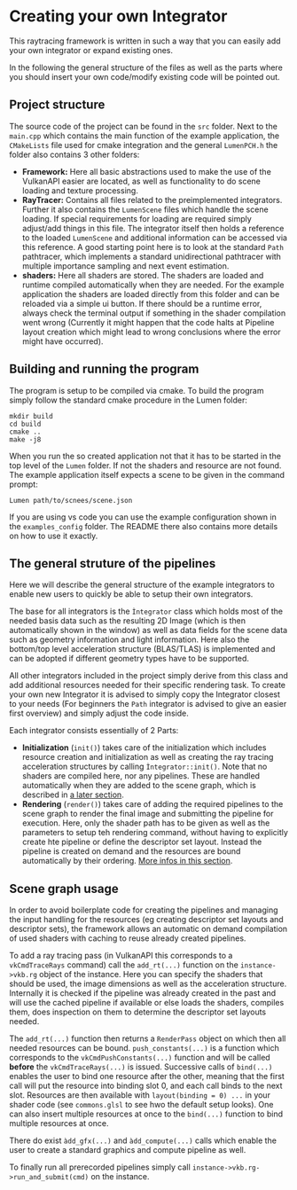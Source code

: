 # Creating your own Integrator

This raytracing framework is written in such a way that you can easily add your own integrator or expand existing ones.

In the following the general structure of the files as well as the parts where you should insert your own code/modify existing code will be pointed out.

## Project structure
The source code of the project can be found in the `src` folder. Next to the `main.cpp` which contains the main function of the example application, the `CMakeLists` file used for cmake integration and the general `LumenPCH.h` the folder also contains 3 other folders:

- **Framework:** Here all basic abstractions used to make the use of the VulkanAPI easier are located, as well as functionality to do scene loading and texture processing.
- **RayTracer:** Contains all files related to the preimplemented integrators. Further it also contains the `LumenScene` files which handle the scene loading. If special requirements for loading are required simply adjust/add things in this file. The integrator itself then holds a reference to the loaded `LumenScene` and additional information can be accessed via this reference. A good starting point here is to look at the standard `Path` pathtracer, which implements a standard unidirectional pathtracer with multiple importance sampling and next event estimation.
- **shaders:** Here all shaders are stored. The shaders are loaded and runtime compiled automatically when they are needed. For the example application the shaders are loaded directly from this folder and can be reloaded via a simple ui button. If there should be a runtime error, always check the terminal output if something in the shader compilation went wrong (Currently it might happen that the code halts at Pipeline layout creation which might lead to wrong conclusions where the error might have occurred).

## Building and running the program

The program is setup to be compiled via cmake. To build the program simply follow the standard cmake procedure in the Lumen folder:
```
mkdir build
cd build
cmake ..
make -j8
```

When you run the so created application not that it has to be started in the top level of the `Lumen` folder. If not the shaders and resource are not found. The example application itself expects a scene to be given in the command prompt:
```
Lumen path/to/scnees/scene.json
```

If you are using vs code you can use the example configuration shown in the `examples_config` folder. The README there also contains more details on how to use it exactly.

## The general struture of the pipelines

Here we will describe the general structure of the example integrators to enable new users to quickly be able to setup their own integrators.

The base for all integrators is the `Ìntegrator` class which holds most of the needed basis data such as the resulting 2D Image (which is then automatically shown in the window) as well as data fields for the scene data such as geometry information and light information. Here also the bottom/top level acceleration structure (BLAS/TLAS) is implemented and can be adopted if different geometry types have to be supported.

All other integrators included in the project simply derive from this class and add additional resources needed for their specific rendering task. To create your own new Integrator it is advised to simply copy the Integrator closest to your needs (For beginners the `Path` integrator is advised to give an easier first overview) and simply adjust the code inside.

Each integrator consists essentially of 2 Parts:

- **Initialization** (`init()`) takes care of the initialization which includes resource creation and initialization as well as creating the ray tracing acceleration structures by calling `Ìntegrator::init()`. Note that no shaders are compiled here, nor any pipelines. These are handled automatically when they are added to the scene graph, which is described in [a later section](#scene-graph-usage).
- **Rendering** (`render()`) takes care of adding the required pipelines to the scene graph to render the final image and submitting the pipeline for execution. Here, only the shader path has to be given as well as the parameters to setup teh rendering command, without having to explicitly create hte pipeline or define the descriptor set layout. Instead the pipeline is created on demand and the resources are bound automatically by their ordering. [More infos in this section](#scene-graph-usage).


## Scene graph usage

In order to avoid boilerplate code for creating the pipelines and managing the input handling for the resources (eg creating descriptor set layouts and descriptor sets), the framework allows an automatic on demand compilation of used shaders with caching to reuse already created pipelines.

To add a ray tracing pass (in VulkanAPI this corresponds to a `vkCmdTraceRays` command) call the `add_rt(...)` function on the `instance->vkb.rg` object of the instance. Here you can specify the shaders that should be used, the image dimensions as well as the acceleration  structure. Internally it is checked if the pipeline was already created in the past and will use the cached pipeline if available or else loads the shaders, compiles them, does inspection on them to determine the descriptor set layouts needed.

The `add_rt(...)` function then returns a `RenderPass` object on which then all needed resources can be bound. `push_constants(...)` is a function which corresponds to the `vkCmdPushConstants(...)` function and will be called **before** the `vkCmdTraceRays(...)` is issued. Successive calls of `bind(...)` enables the user to bind one resource after the other, meaning that the first call will put the resource into binding slot 0, and each call binds to the next slot. Resources are then available with `layout(binding = 0) ...` in your shader code (see `commons.glsl` to see hwo the default setup looks). One can also insert multiple resources at once to the `bind(...)` function to bind multiple resources at once.

There do exist `àdd_gfx(...)` and `àdd_compute(...)` calls which enable the user to create a standard graphics and compute pipeline as well.

To finally run all prerecorded pipelines simply call `instance->vkb.rg->run_and_submit(cmd)` on the instance.
